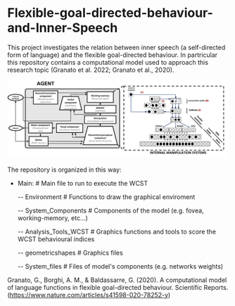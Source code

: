 # Flexible-goal-directed-behaviour-and-Inner-Speech

This project investigates the relation between inner speech (a self-directed form of language) and the flexible goal-directed behaviour. In partricular this repository contains a computational model used to approach this research topic (Granato et al. 2022; Granato et al., 2020).


<p align="center">
  <img src="https://github.com/GiovanniGranato/Flexible-goal-directed-behaviour-and-Inner-Speech/blob/master/Functional_and_computational_schema.png?raw=true" width="1000" title="hover text">
</p>

The repository is organized in this way:

- Main:                                                                                       # Main file to run to execute the WCST

    -- Environment                                                                            # Functions to draw the graphical enviroment
    
    -- System_Components                                                                      # Components of the model (e.g. fovea, working-memory, etc...)
    
    -- Analysis_Tools_WCST                                                                    # Graphics functions and tools to score the WCST behavioural indices
    
    -- geometricshapes                                                                        # Graphics files 
    
    -- System_files                                                                           # Files of model's components (e.g. networks weights)
      
      
      
Granato, G., Borghi, A. M., & Baldassarre, G. (2020). A computational model of language functions in flexible goal-directed behaviour. Scientific Reports. (https://www.nature.com/articles/s41598-020-78252-y)
